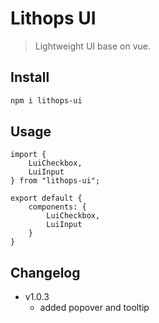 # Lithops UI
> Lightweight UI base on vue.

## Install
```sh
npm i lithops-ui
```
## Usage
```
import {
    LuiCheckbox,
    LuiInput
} from "lithops-ui";

export default {
    components: {
        LuiCheckbox,
        LuiInput
    }
}
```

## Changelog

* v1.0.3
    * added popover and tooltip
